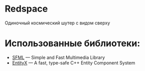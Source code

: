 # Redspace
Одиночный космический шутер с видом сверху

# Использованные библиотеки:
- [SFML](https://github.com/SFML/SFML) — Simple and Fast Multimedia Library
- [EntityX](https://github.com/alecthomas/entityx) — A fast, type-safe C++ Entity Component System

